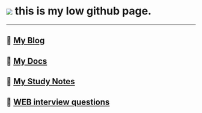 # ![](https://avatars1.githubusercontent.com/u/34954129?s=60&v=4) this is my low github page.
------

## 🌱 [My Blog](https://github.com/gd-ldj/blog/blob/master/README.md?_blank)

## 🌱 [My Docs](https://gd-ldj.github.io/docs/)

## 🌱 [My Study Notes](https://github.com/gd-ldj/Study-note)

## 🌱 [WEB interview questions](https://github.com/gd-ldj/Interview)

